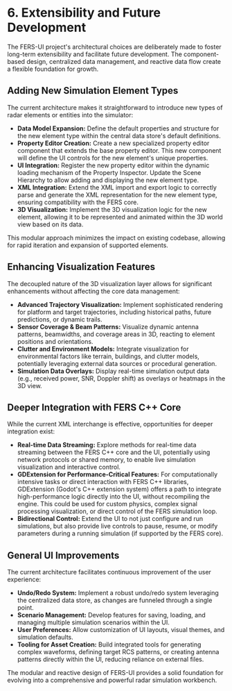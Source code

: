 # 6. Extensibility and Future Development

The FERS-UI project's architectural choices are deliberately made to foster long-term extensibility and facilitate
future development. The component-based design, centralized data management, and reactive data flow create a flexible
foundation for growth.

## Adding New Simulation Element Types

The current architecture makes it straightforward to introduce new types of radar elements or entities into the
simulator:

* **Data Model Expansion:** Define the default properties and structure for the new element type within the central data
  store's default definitions.
* **Property Editor Creation:** Create a new specialized property editor component that extends the base property
  editor. This new component will define the UI controls for the new element's unique properties.
* **UI Integration:** Register the new property editor within the dynamic loading mechanism of the Property Inspector.
  Update the Scene Hierarchy to allow adding and displaying the new element type.
* **XML Integration:** Extend the XML import and export logic to correctly parse and generate the XML representation for
  the new element type, ensuring compatibility with the FERS core.
* **3D Visualization:** Implement the 3D visualization logic for the new element, allowing it to be represented and
  animated within the 3D world view based on its data.

This modular approach minimizes the impact on existing codebase, allowing for rapid iteration and expansion of supported
elements.

## Enhancing Visualization Features

The decoupled nature of the 3D visualization layer allows for significant enhancements without affecting the core data
management:

* **Advanced Trajectory Visualization:** Implement sophisticated rendering for platform and target trajectories,
  including historical paths, future predictions, or dynamic trails.
* **Sensor Coverage & Beam Patterns:** Visualize dynamic antenna patterns, beamwidths, and coverage areas in 3D,
  reacting to element positions and orientations.
* **Clutter and Environment Models:** Integrate visualization for environmental factors like terrain, buildings, and
  clutter models, potentially leveraging external data sources or procedural generation.
* **Simulation Data Overlays:** Display real-time simulation output data (e.g., received power, SNR, Doppler shift) as
  overlays or heatmaps in the 3D view.

## Deeper Integration with FERS C++ Core

While the current XML interchange is effective, opportunities for deeper integration exist:

* **Real-time Data Streaming:** Explore methods for real-time data streaming between the FERS C++ core and the UI,
  potentially using network protocols or shared memory, to enable live simulation visualization and interactive control.
* **GDExtension for Performance-Critical Features:** For computationally intensive tasks or direct interaction with FERS
  C++ libraries, GDExtension (Godot's C++ extension system) offers a path to integrate high-performance logic directly
  into the UI, without recompiling the engine. This could be used for custom physics, complex signal processing
  visualization, or direct control of the FERS simulation loop.
* **Bidirectional Control:** Extend the UI to not just configure and run simulations, but also provide live controls to
  pause, resume, or modify parameters during a running simulation (if supported by the FERS core).

## General UI Improvements

The current architecture facilitates continuous improvement of the user experience:

* **Undo/Redo System:** Implement a robust undo/redo system leveraging the centralized data store, as changes are
  funneled through a single point.
* **Scenario Management:** Develop features for saving, loading, and managing multiple simulation scenarios within the
  UI.
* **User Preferences:** Allow customization of UI layouts, visual themes, and simulation defaults.
* **Tooling for Asset Creation:** Build integrated tools for generating complex waveforms, defining target RCS patterns,
  or creating antenna patterns directly within the UI, reducing reliance on external files.

The modular and reactive design of FERS-UI provides a solid foundation for evolving into a comprehensive and powerful
radar simulation workbench.
